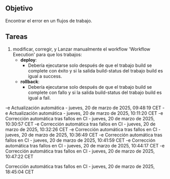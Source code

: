 ## Objetivo

Encontrar el error en un flujos de trabajo.

## Tareas

1. modificar, corregir, y Lanzar manualmente el workflow 'Workflow Execution' para que los trabajos:
     - **deploy**:       
       - Debería ejecutarse solo después de que el trabajo build se complete con éxito y si la salida build-status del trabajo build es igual a success.
     - **rollback**:       
       - Debería ejecutarse solo después de que el trabajo build se complete con fallo y si la salida build-status del trabajo build es igual a fail.
         

-e 
Actualización automática - jueves, 20 de marzo de 2025, 09:48:19 CET
-e 
Actualización automática - jueves, 20 de marzo de 2025, 10:11:20 CET
-e 
Corrección automática tras fallos en CI - jueves, 20 de marzo de 2025, 10:30:57 CET
-e 
Corrección automática tras fallos en CI - jueves, 20 de marzo de 2025, 10:32:26 CET
-e 
Corrección automática tras fallos en CI - jueves, 20 de marzo de 2025, 10:36:49 CET
-e 
Corrección automática tras fallos en CI - jueves, 20 de marzo de 2025, 10:41:59 CET
-e 
Corrección automática tras fallos en CI - jueves, 20 de marzo de 2025, 10:44:17 CET
-e 
Corrección automática tras fallos en CI - jueves, 20 de marzo de 2025, 10:47:22 CET

Corrección automática tras fallos en CI - jueves, 20 de marzo de 2025, 18:45:04 CET
